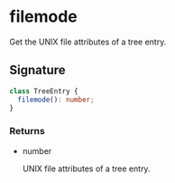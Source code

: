# filemode

Get the UNIX file attributes of a tree entry.

## Signature

```ts
class TreeEntry {
  filemode(): number;
}
```

### Returns

<ul class="param-ul">
  <li class="param-li param-li-root">
    <span class="param-type">number</span>
    <br>
    <p class="param-description">UNIX file attributes of a tree entry.</p>
  </li>
</ul>